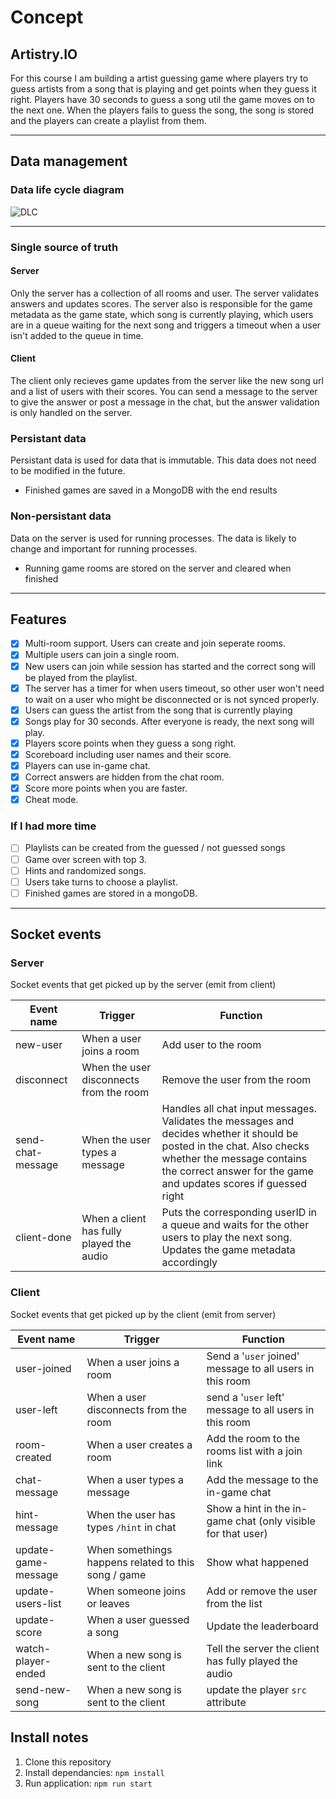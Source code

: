 # Concept
## Artistry.IO
For this course I am building a artist guessing game where players try to guess artists from a song that is playing and get points when they guess it right. Players have 30 seconds to guess a song util the game moves on to the next one. When the players fails to guess the song, the song is stored and the players can create a playlist from them.

------
## Data management
### Data life cycle diagram
![DLC](https://user-images.githubusercontent.com/33430653/79844466-fde52f80-83bb-11ea-948d-2f46a67b4cdf.png)

------

### Single source of truth
#### Server
Only the server has a collection of all rooms and user. The server validates answers and updates scores. The server also is responsible for the game metadata as the game state, which song is currently playing, which users are in a queue waiting for the next song and triggers a timeout when a user isn't added to the queue in time.

#### Client
The client only recieves game updates from the server like the new song url and a list of users with their scores. You can send a message to the server to give the answer or post a message in the chat, but the answer validation is only handled on the server.

### Persistant data
Persistant data is used for data that is immutable. This data does not need to be modified in the future.
- Finished games are saved in a MongoDB with the end results

### Non-persistant data
Data on the server is used for running processes. The data is likely to change and important for running processes.
- Running game rooms are stored on the server and cleared when finished

------

## Features
- [X] Multi-room support. Users can create and join seperate rooms.
- [X] Multiple users can join a single room.
- [X] New users can join while session has started and the correct song will be played from the playlist.
- [X] The server has a timer for when users timeout, so other user won't need to wait on a user who might be disconnected or is not synced properly.
- [X] Users can guess the artist from the song that is currently playing
- [X] Songs play for 30 seconds. After everyone is ready, the next song will play.
- [X] Players score points when they guess a song right.
- [X] Scoreboard including user names and their score.
- [X] Players can use in-game chat.
- [X] Correct answers are hidden from the chat room.
- [X] Score more points when you are faster.
- [X] Cheat mode.

### If I had more time
- [ ] Playlists can be created from the guessed / not guessed songs
- [ ] Game over screen with top 3.
- [ ] Hints and randomized songs.
- [ ] Users take turns to choose a playlist.
- [ ] Finished games are stored in a mongoDB.

------

## Socket events
### Server
Socket events that get picked up by the server (emit from client)

| Event name | Trigger | Function |
|---|---|---|
| new-user | When a user joins a room | Add user to the room |
| disconnect | When the user disconnects from the room | Remove the user from the room |
| send-chat-message | When the user types a message | Handles all chat input messages. Validates the messages and decides whether it should be posted in the chat. Also checks whether the message contains the correct answer for the game and updates scores if guessed right |
| client-done | When a client has fully played the audio | Puts the corresponding userID in a queue and waits for the other users to play the next song. Updates the game metadata accordingly

### Client
Socket events that get picked up by the client (emit from server)

| Event name | Trigger | Function |
|---|---|---|
| user-joined | When a user joins a room | Send a '`user` joined' message to all users in this room |
| user-left | When a user disconnects from the room | send a '`user` left' message to all users in this room
| room-created | When a user creates a room | Add the room to the rooms list with a join link |
| chat-message | When a user types  a message | Add the message to the in-game chat
| hint-message | When the user has types `/hint` in chat | Show a hint in the in-game chat (only visible for that user)
| update-game-message | When somethings happens related to this song / game | Show what happened
| update-users-list | When someone joins or leaves | Add or remove the user from the list
| update-score | When a user guessed a song | Update the leaderboard
| watch-player-ended | When a new song is sent to the client | Tell the server the client has fully played the audio
| send-new-song | When a new song is sent to the client | update the player `src` attribute

## Install notes
1. Clone this repository
2. Install dependancies: `npm install`
3. Run application: `npm run start`

